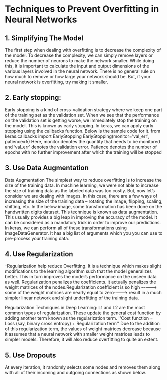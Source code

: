 # Techniques to Prevent Overfitting in Neural Networks

## 1. Simplifying The Model
The first step when dealing with overfitting is to decrease the complexity of the model. To decrease the complexity, we can simply remove layers or reduce the number of neurons to make the network smaller. While doing this, it is important to calculate the input and output dimensions of the various layers involved in the neural network. There is no general rule on how much to remove or how large your network should be. But, if your neural network is overfitting, try making it smaller.

## 2. Early stopping: 
Early stopping is a kind of cross-validation strategy where we keep one part of the training set as the validation set. When we see that the performance on the validation set is getting worse, we immediately stop the training on the model. This is known as early stopping. In keras, we can apply early stopping using the callbacks function. Below is the sample code for it.
 from keras.callbacks import EarlyStopping
 EarlyStopping(monitor='val_err', patience=5)
 Here, monitor denotes the quantity that needs to be monitored and ‘val_err’ denotes the validation error.
 Patience denotes the number of epochs with no further improvement after which the training will be stopped

## 3. Use Data Augmentation 
Data Augmentation The simplest way to reduce overfitting is to increase the size of the training data. In machine learning, we were not able to increase the size of training data as the labeled data was too costly. But, now let’s consider we are dealing with images. In this case, there are a few ways of increasing the size of the training data – rotating the image, flipping, scaling, shifting, etc. In the below image, some transformation has been done on the handwritten digits dataset. This technique is known as data augmentation. This usually provides a big leap in improving the accuracy of the model. It can be considered as a mandatory trick in order to improve our predictions. In keras, we can perform all of these transformations using ImageDataGenerator. It has a big list of arguments which you you can use to pre-process your training data. 

## 4. Use Regularization
-Regularization help reduce Overfitting. It is a technique which makes slight modifications to the learning algorithm such that the model generalizes better. This in turn 
improves the model’s performance on the unseen data as well. Regularization penalizes the coefficients. it actually penalizes the weight matrices 
of the nodes.Regularization coefficient is so high -----> some of the weight matrices are nearly equal to zero----> result in a much simpler 
linear network and slight underfitting of the training data.

Regularization Techniques in Deep Learning: 
L1 and L2 are the most common types of regularization. These update the general cost function by adding another term known as the regularization term. ''Cost function = Loss (say, binary cross entropy) + Regularization term''
Due to the addition of this regularization term, the values of weight matrices decrease because it assumes that a neural network with smaller weight matrices leads to simpler models. Therefore, it will also reduce overfitting to quite an extent. 
                        
  

## 5. Use Dropouts
At every iteration, it randomly selects some nodes and removes them along with all of their incoming and outgoing connections as shown below. 


